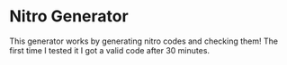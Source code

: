 # Nitro Generator

This generator works by generating nitro codes and checking them! The first time I tested it I got a valid code after 30 minutes.
